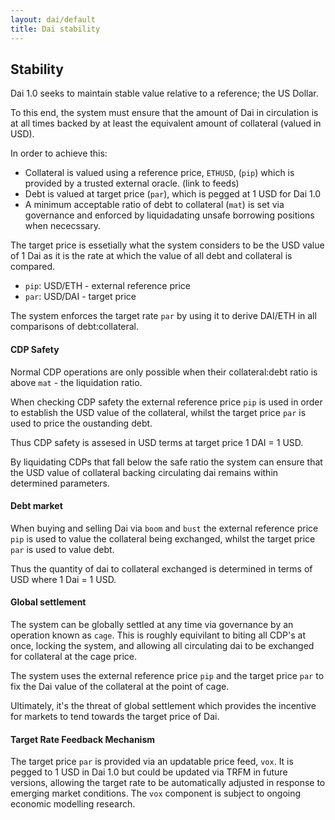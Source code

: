 ```yaml
---
layout: dai/default
title: Dai stability
---
```


## Stability

Dai 1.0 seeks to maintain stable value relative to a reference; the US Dollar.

To this end, the system must ensure that the amount of Dai in circulation is at
all times backed by at least the equivalent amount of collateral (valued in
USD).

In order to achieve this:

- Collateral is valued using a reference price, `ETHUSD`, (`pip`) which is
  provided by a trusted external oracle. (link to feeds)
- Debt is valued at target price (`par`), which is pegged at 1 USD for Dai 1.0
- A minimum acceptable ratio of debt to collateral (`mat`) is set via
  governance and enforced by liquidadating unsafe borrowing positions when
  nececssary.

The target price is essetially what the system considers to be the USD value of
1 Dai as it is the rate at which the value of all debt and collateral is compared.

- `pip`: USD/ETH - external reference price
- `par`: USD/DAI - target price

The system enforces the target rate `par` by using it to derive DAI/ETH in all
comparisons of debt:collateral.

#### CDP Safety

Normal CDP operations are only possible when their collateral:debt ratio is
above `mat` - the liquidation ratio.

When checking CDP safety the external reference price `pip` is used in order to
establish the USD value of the collateral, whilst the target price `par` is
used to price the oustanding debt.

Thus CDP safety is assesed in USD terms at target price 1 DAI = 1 USD.

By liquidating CDPs that fall below the safe ratio the system can ensure that
the USD value of collateral backing circulating dai remains within determined
parameters.

#### Debt market

When buying and selling Dai via `boom` and `bust` the external reference price
`pip` is used to value the collateral being exchanged, whilst the target price
`par` is used to value debt.

Thus the quantity of dai to collateral exchanged is determined in terms of USD
where 1 Dai = 1 USD.

#### Global settlement

The system can be globally settled at any time via governance by an operation
known as `cage`. This is roughly equivilant to biting all CDP's at once,
locking the system, and allowing all circulating dai to be exchanged for
collateral at the cage price.

The system uses the external reference price `pip` and the target price `par`
to fix the Dai value of the collateral at the point of cage.

Ultimately, it's the threat of global settlement which provides the incentive
for markets to tend towards the target price of Dai.

#### Target Rate Feedback Mechanism

The target price `par` is provided via an updatable price feed, `vox`. It is
pegged to 1 USD in Dai 1.0 but could be updated via TRFM in future versions,
allowing the target rate to be automatically adjusted in response to emerging
market conditions. The `vox` component is subject to ongoing economic modelling
research.
